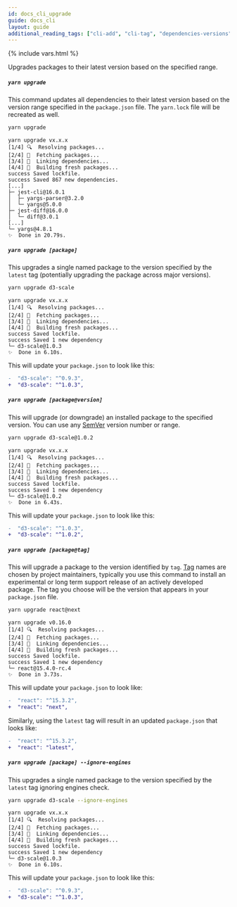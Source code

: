 ```yaml
---
id: docs_cli_upgrade
guide: docs_cli
layout: guide
additional_reading_tags: ["cli-add", "cli-tag", "dependencies-versions", "cli-upgrade-interactive"]
---
```


{% include vars.html %}

<p class="lead">Upgrades packages to their latest version based on the specified range.</p>

##### `yarn upgrade` <a class="toc" id="toc-yarn-upgrade" href="#toc-yarn-upgrade"></a>

This command updates all dependencies to their latest version based on the
version range specified in the `package.json` file. The `yarn.lock` file will
be recreated as well.

```sh
yarn upgrade
```

```
yarn upgrade vx.x.x
[1/4] 🔍  Resolving packages...
[2/4] 🚚  Fetching packages...
[3/4] 🔗  Linking dependencies...
[4/4] 📃  Building fresh packages...
success Saved lockfile.
success Saved 867 new dependencies.
[...]
├─ jest-cli@16.0.1
│  ├─ yargs-parser@3.2.0
│  └─ yargs@5.0.0
├─ jest-diff@16.0.0
│  └─ diff@3.0.1
[...]
└─ yargs@4.8.1
✨  Done in 20.79s.
```

##### `yarn upgrade [package]` <a class="toc" id="toc-yarn-upgrade-package" href="#toc-yarn-upgrade-package"></a>

This upgrades a single named package to the version specified by the `latest`
tag (potentially upgrading the package across major versions).

```sh
yarn upgrade d3-scale
```

```
yarn upgrade vx.x.x
[1/4] 🔍  Resolving packages...
[2/4] 🚚  Fetching packages...
[3/4] 🔗  Linking dependencies...
[4/4] 📃  Building fresh packages...
success Saved lockfile.
success Saved 1 new dependency
└─ d3-scale@1.0.3
✨  Done in 6.10s.
```

This will update your `package.json` to look like this:

```diff
-  "d3-scale": "^0.9.3",
+  "d3-scale": "^1.0.3",
```

##### `yarn upgrade [package@version]` <a class="toc" id="toc-yarn-upgrade-package-version" href="#toc-yarn-upgrade-package-version"></a>

This will upgrade (or downgrade) an installed package to the specified version.
You can use any
[SemVer]({{url_base}}/docs/dependency-versions#toc-semantic-versioning) version
number or range.

```sh
yarn upgrade d3-scale@1.0.2
```

```
yarn upgrade vx.x.x
[1/4] 🔍  Resolving packages...
[2/4] 🚚  Fetching packages...
[3/4] 🔗  Linking dependencies...
[4/4] 📃  Building fresh packages...
success Saved lockfile.
success Saved 1 new dependency
└─ d3-scale@1.0.2
✨  Done in 6.43s.
```

This will update your `package.json` to look like this:

```diff
-  "d3-scale": "^1.0.3",
+  "d3-scale": "^1.0.2",
```

##### `yarn upgrade [package@tag]` <a class="toc" id="toc-yarn-upgrade-package-tag" href="#toc-yarn-upgrade-package-tag"></a>

This will upgrade a package to the version identified by `tag`.
[Tag]({{url_base}}/docs/cli/tag#toc-what-are-tags) names are chosen by project
maintainers, typically you use this command to install an experimental or long
term support release of an actively developed package. The tag you choose will
be the version that appears in your `package.json` file.

```sh
yarn upgrade react@next
```

```
yarn upgrade v0.16.0
[1/4] 🔍  Resolving packages...
[2/4] 🚚  Fetching packages...
[3/4] 🔗  Linking dependencies...
[4/4] 📃  Building fresh packages...
success Saved lockfile.
success Saved 1 new dependency
└─ react@15.4.0-rc.4
✨  Done in 3.73s.
```

This will update your `package.json` to look like:

```diff
-  "react": "^15.3.2",
+  "react": "next",
```

Similarly, using the `latest` tag will result in an updated `package.json` that
looks like:

```diff
-  "react": "^15.3.2",
+  "react": "latest",
```

##### `yarn upgrade [package] --ignore-engines` <a class="toc" id="toc-yarn-upgrade-package-ignore-engines" href="#toc-yarn-upgrade-package-ignore-engines"></a>

This upgrades a single named package to the version specified by the `latest`
tag ignoring engines check.

```sh
yarn upgrade d3-scale --ignore-engines
```

```
yarn upgrade vx.x.x
[1/4] 🔍  Resolving packages...
[2/4] 🚚  Fetching packages...
[3/4] 🔗  Linking dependencies...
[4/4] 📃  Building fresh packages...
success Saved lockfile.
success Saved 1 new dependency
└─ d3-scale@1.0.3
✨  Done in 6.10s.
```

This will update your `package.json` to look like this:

```diff
-  "d3-scale": "^0.9.3",
+  "d3-scale": "^1.0.3",
```
